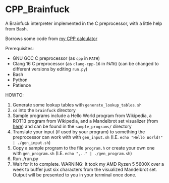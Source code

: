 # CPP_Brainfuck
A Brainfuck interpreter implemented in the C preprocessor, with a little help from Bash.

Borrows some code from [my CPP calculator](https://github.com/PanoramixDeDruide/CPP_Calculator)

Prerequisites:
- GNU GCC C preprocessor (as `cpp` in `PATH`)
- Clang 16 C preprocessor (as `clang-cpp-16` in `PATH`) (can be changed to different versions by editing `run.py`)
- Bash
- Python
- Patience

HOWTO:
1. Generate some lookup tables with `generate_lookup_tables.sh`
2. `cd` into the `brainfuck` directory
3. Sample programs include a Hello World program from Wikipedia, a ROT13 program from Wikipedia, and a Mandelbrot set visualizer (from [here](https://github.com/ErikDubbelboer/brainfuck-jit/blob/master/mandelbrot.bf)) and can be found in the `sample_programs/` directory
4. Translate your input (if used by your program) to something the preprocessor can work with with `gen_input.sh` (I.E. `echo "Hello World!" | ./gen_input.sh`)
4. Copy a sample program to the file `program.h` or create your own one with `gen_program.sh` (I.E. `echo ",.." | ./gen_program.sh`)
5. Run ./run.py
6. Wait for it to complete. WARNING: It took my AMD Ryzen 5 5600X over a week to buffer just six characters from the visualized Mandelbrot set. Output will be presented to you in your terminal once done.

